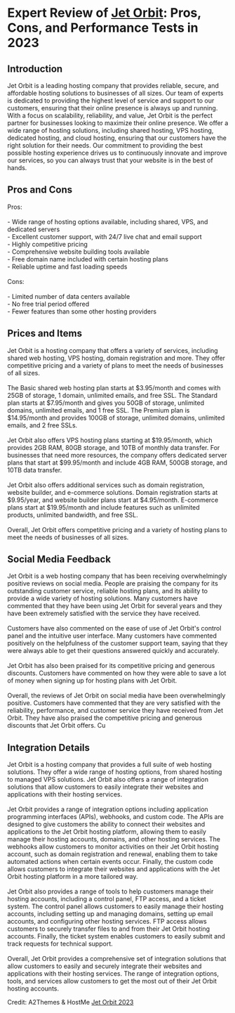 <h1>Expert Review of <a href="https://a2themes.com/jet-orbit-reviews">Jet Orbit</a>: Pros, Cons, and Performance Tests in 2023</h1>
<h2>Introduction</h2>
Jet Orbit is a leading hosting company that provides reliable, secure, and affordable hosting solutions to businesses of all sizes. Our team of experts is dedicated to providing the highest level of service and support to our customers, ensuring that their online presence is always up and running. With a focus on scalability, reliability, and value, Jet Orbit is the perfect partner for businesses looking to maximize their online presence. We offer a wide range of hosting solutions, including shared hosting, VPS hosting, dedicated hosting, and cloud hosting, ensuring that our customers have the right solution for their needs. Our commitment to providing the best possible hosting experience drives us to continuously innovate and improve our services, so you can always trust that your website is in the best of hands.
<h2>Pros and Cons</h2>
Pros: <br><br>- Wide range of hosting options available, including shared, VPS, and dedicated servers <br>- Excellent customer support, with 24/7 live chat and email support <br>- Highly competitive pricing <br>- Comprehensive website building tools available <br>- Free domain name included with certain hosting plans <br>- Reliable uptime and fast loading speeds <br><br>Cons: <br><br>- Limited number of data centers available <br>- No free trial period offered <br>- Fewer features than some other hosting providers
<h2>Prices and Items</h2>
Jet Orbit is a hosting company that offers a variety of services, including shared web hosting, VPS hosting, domain registration and more. They offer competitive pricing and a variety of plans to meet the needs of businesses of all sizes.<br><br>The Basic shared web hosting plan starts at $3.95/month and comes with 25GB of storage, 1 domain, unlimited emails, and free SSL. The Standard plan starts at $7.95/month and gives you 50GB of storage, unlimited domains, unlimited emails, and 1 free SSL. The Premium plan is $14.95/month and provides 100GB of storage, unlimited domains, unlimited emails, and 2 free SSLs.<br><br>Jet Orbit also offers VPS hosting plans starting at $19.95/month, which provides 2GB RAM, 80GB storage, and 10TB of monthly data transfer. For businesses that need more resources, the company offers dedicated server plans that start at $99.95/month and include 4GB RAM, 500GB storage, and 10TB data transfer.<br><br>Jet Orbit also offers additional services such as domain registration, website builder, and e-commerce solutions. Domain registration starts at $9.95/year, and website builder plans start at $4.95/month. E-commerce plans start at $19.95/month and include features such as unlimited products, unlimited bandwidth, and free SSL.<br><br>Overall, Jet Orbit offers competitive pricing and a variety of hosting plans to meet the needs of businesses of all sizes.
<h2>Social Media Feedback</h2>
Jet Orbit is a web hosting company that has been receiving overwhelmingly positive reviews on social media. People are praising the company for its outstanding customer service, reliable hosting plans, and its ability to provide a wide variety of hosting solutions. Many customers have commented that they have been using Jet Orbit for several years and they have been extremely satisfied with the service they have received.<br><br>Customers have also commented on the ease of use of Jet Orbit's control panel and the intuitive user interface. Many customers have commented positively on the helpfulness of the customer support team, saying that they were always able to get their questions answered quickly and accurately.<br><br>Jet Orbit has also been praised for its competitive pricing and generous discounts. Customers have commented on how they were able to save a lot of money when signing up for hosting plans with Jet Orbit.<br><br>Overall, the reviews of Jet Orbit on social media have been overwhelmingly positive. Customers have commented that they are very satisfied with the reliability, performance, and customer service they have received from Jet Orbit. They have also praised the competitive pricing and generous discounts that Jet Orbit offers. Cu
<h2>Integration Details</h2>
Jet Orbit is a hosting company that provides a full suite of web hosting solutions. They offer a wide range of hosting options, from shared hosting to managed VPS solutions. Jet Orbit also offers a range of integration solutions that allow customers to easily integrate their websites and applications with their hosting services.<br><br>Jet Orbit provides a range of integration options including application programming interfaces (APIs), webhooks, and custom code. The APIs are designed to give customers the ability to connect their websites and applications to the Jet Orbit hosting platform, allowing them to easily manage their hosting accounts, domains, and other hosting services. The webhooks allow customers to monitor activities on their Jet Orbit hosting account, such as domain registration and renewal, enabling them to take automated actions when certain events occur. Finally, the custom code allows customers to integrate their websites and applications with the Jet Orbit hosting platform in a more tailored way.<br><br>Jet Orbit also provides a range of tools to help customers manage their hosting accounts, including a control panel, FTP access, and a ticket system. The control panel allows customers to easily manage their hosting accounts, including setting up and managing domains, setting up email accounts, and configuring other hosting services. FTP access allows customers to securely transfer files to and from their Jet Orbit hosting accounts. Finally, the ticket system enables customers to easily submit and track requests for technical support.<br><br>Overall, Jet Orbit provides a comprehensive set of integration solutions that allow customers to easily and securely integrate their websites and applications with their hosting services. The range of integration options, tools, and services allow customers to get the most out of their Jet Orbit hosting accounts.
<p>Credit: A2Themes & HostMe <a href="https://a2themes.com/jet-orbit-reviews">Jet Orbit 2023</a></p>